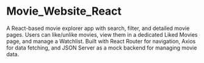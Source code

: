 # Movie_Website_React
A React-based movie explorer app with search, filter, and detailed movie pages. Users can like/unlike movies, view them in a dedicated Liked Movies page, and manage a Watchlist. Built with React Router for navigation, Axios for data fetching, and JSON Server as a mock backend for managing movie data.
